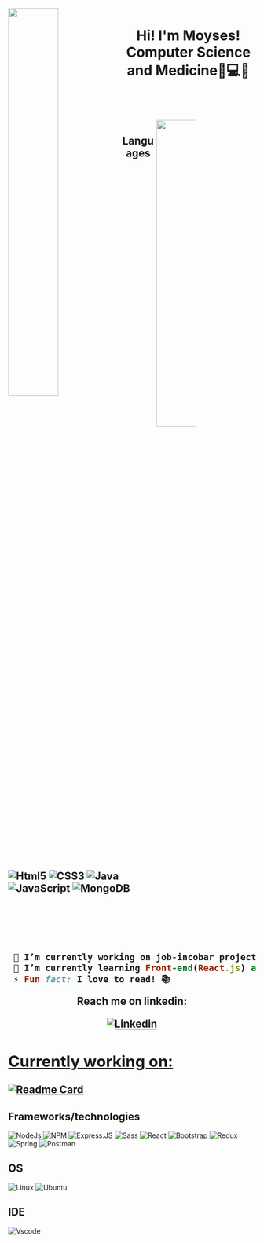 <img align="left" width="45%" src="https://github-readme-stats.vercel.app/api?username=moyzlevi&count_private=true&show_icons=true&theme=nightowl" />
<h1 align="center"> Hi! I'm Moyses!<br> Computer Science and Medicine🧬💻🚀<h1>
<br>
<img width="40%" align="right" src="https://github-readme-stats.vercel.app/api/top-langs/?username=moyzlevi&layout=compact&theme=nightowl" />
<h2 align="center">Languages<h2>
<div display="flex" width="50">    
<img alt="Html5" src="https://img.shields.io/badge/HTML-239120?style=for-the-badge&logo=html5&logoColor=white" />
<img alt="CSS3" src="https://img.shields.io/badge/CSS3-1572B6?style=for-the-badge&logo=css3&logoColor=white" />
<img alt="Java" src="https://img.shields.io/badge/java-%23ED8B00.svg?&style=for-the-badge&logo=java&logoColor=white" />
<img alt="JavaScript" src="https://img.shields.io/badge/JavaScript-F7DF1E?style=for-the-badge&logo=javascript&logoColor=black" />
<img alt="MongoDB" src="https://img.shields.io/badge/MongoDB-4EA94B?style=for-the-badge&logo=mongodb&logoColor=white" />
</div>

<br><br><br>
```ruby
 🔭 I’m currently working on job-incobar project!
 🌱 I’m currently learning Front-end(React.js) and Back-end(Node.js)
 ⚡ Fun fact: I love to read! 📚
 ```
 <div display="flex" align="center" width="50">  
 <p>Reach me on linkedin:</p>
 <a href="https://www.linkedin.com/in/moyses-pietsch-73b88b1a5/">
  <img alt="Linkedin" src="https://img.shields.io/badge/LinkedIn-0077B5?style=for-the-badge&logo=linkedin&logoColor=white" />
 </div>


## Currently working on:
[![Readme Card](https://github-readme-stats.vercel.app/api/pin/?username=moyzlevi&repo=job-incobar&theme=nightowl)](https://github.com/moyzlevi/job-incobar)

## Frameworks/technologies
<div display="flex" width="50">    
<img alt="NodeJs" src="https://img.shields.io/badge/Node.js-43853D?style=for-the-badge&logo=node.js&logoColor=white" />
<img alt="NPM" src="https://img.shields.io/badge/npm-CB3837?style=for-the-badge&logo=npm&logoColor=white" />
<img alt="Express.JS" src="https://img.shields.io/badge/Express.js-000000?style=for-the-badge&logo=express&logoColor=white" />
<img alt="Sass" src="https://img.shields.io/badge/Sass-CC6699?style=for-the-badge&logo=sass&logoColor=white" />
<img alt="React" src="https://img.shields.io/badge/React-20232A?style=for-the-badge&logo=react&logoColor=61DAFB" />
<img alt="Bootstrap" src="https://img.shields.io/badge/Bootstrap-563D7C?style=for-the-badge&logo=bootstrap&logoColor=white" />
<img alt="Redux" src="https://img.shields.io/badge/Redux-593D88?style=for-the-badge&logo=redux&logoColor=white" />
<img alt="Spring" src="https://img.shields.io/badge/Spring-6DB33F?style=for-the-badge&logo=spring&logoColor=white" />
<img alt="Postman" src="https://img.shields.io/badge/Postman-FF6C37?style=for-the-badge&logo=Postman&logoColor=white" />
</div>

## OS
<img alt="Linux" src="https://img.shields.io/badge/Linux-FCC624?style=for-the-badge&logo=linux&logoColor=black" />
<img alt="Ubuntu" src="https://img.shields.io/badge/Ubuntu-E95420?style=for-the-badge&logo=ubuntu&logoColor=white" />

## IDE
<img alt="Vscode" src="https://img.shields.io/badge/Visual_Studio_Code-0078D4?style=for-the-badge&logo=visual%20studio%20code&logoColor=white" />


